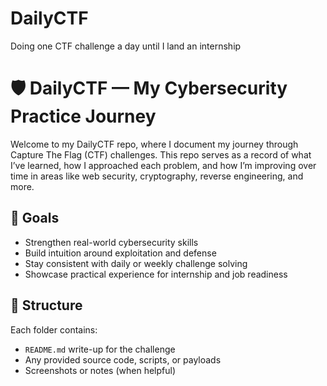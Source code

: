 # DailyCTF
Doing one CTF challenge a day until I land an internship

# 🛡️ DailyCTF — My Cybersecurity Practice Journey

Welcome to my DailyCTF repo, where I document my journey through Capture The Flag (CTF) challenges. This repo serves as a record of what I’ve learned, how I approached each problem, and how I’m improving over time in areas like web security, cryptography, reverse engineering, and more.

## 🎯 Goals
- Strengthen real-world cybersecurity skills
- Build intuition around exploitation and defense
- Stay consistent with daily or weekly challenge solving
- Showcase practical experience for internship and job readiness

## 📂 Structure
Each folder contains:
- `README.md` write-up for the challenge
- Any provided source code, scripts, or payloads
- Screenshots or notes (when helpful)

